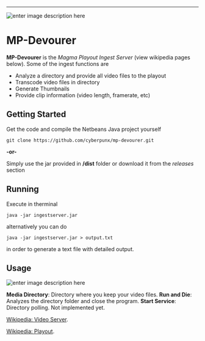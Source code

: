 


----------

![enter image description here](https://i97.servimg.com/u/f97/19/54/36/38/forum_12.png)

MP-Devourer
===========

**MP-Devourer** is the *Magma Playout Ingest Server* (view wikipedia pages below). Some of the ingest functions are

 - Analyze a directory and provide all video files to the playout
 - Transcode video files in directory
 - Generate Thumbnails 
 - Provide clip information (video length, framerate, etc)



Getting Started
-------

Get the code and compile the Netbeans Java project yourself

    git clone https://github.com/cyberpunx/mp-devourer.git
**-or-**

Simply use the jar provided in **/dist** folder or download it from the *releases* section


Running
-------
Execute in therminal

    java -jar ingestserver.jar

alternatively you can do

	java -jar ingestserver.jar > output.txt

in order to generate a text file with detailed output.


Usage
-----
![enter image description here](http://i.imgur.com/fU6SfVS.png)

**Media Directory**: Directory where you keep your video files.
**Run and Die**: Analyzes the directory folder and close the program.
**Start Service**: Directory polling. Not implemented yet.



 [Wikipedia: Video Server](https://en.wikipedia.org/wiki/Video_server).

 [Wikipedia: Playout](https://en.wikipedia.org/wiki/Playout).

